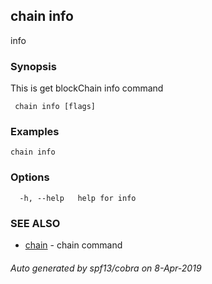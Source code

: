 ##  chain info

info

### Synopsis

This is get blockChain info command

```
 chain info [flags]
```

### Examples

```
chain info
```

### Options

```
  -h, --help   help for info
```

### SEE ALSO

* [ chain](_chain.md)	 - chain command

###### Auto generated by spf13/cobra on 8-Apr-2019
